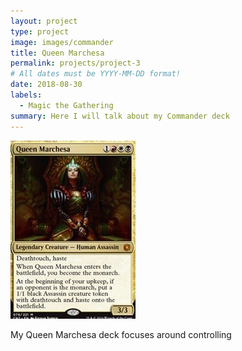 ```yaml
---
layout: project
type: project
image: images/commander
title: Queen Marchesa
permalink: projects/project-3
# All dates must be YYYY-MM-DD format!
date: 2018-08-30
labels:
  - Magic the Gathering
summary: Here I will talk about my Commander deck  
---
```


<img class="ui medium right floated rounded image" src="../images/queenmarchesa.jpg">

My Queen Marchesa deck focuses around controlling 
